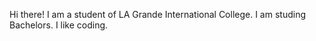 Hi there! I am a student of LA Grande International College. I am studing Bachelors. I like coding.
